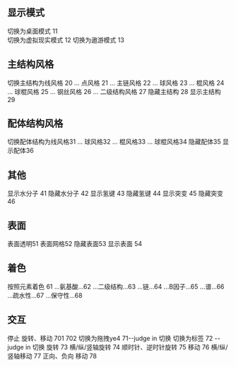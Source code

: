 ## 显示模式
  切换为桌面模式 11  
  切换为虚拟现实模式 12
  切换为遨游模式 13

## 主结构风格
切换主结构为线风格 20
... 点风格 21
… 主链风格 22
... 球风格 23
... 棍风格 24
... 球棍风格 25
... 钢丝风格 26
... 二级结构风格 27
隐藏主结构 28
显示主结构 29
 
## 配体结构风格
切换配体结构为线风格31
... 球风格32
... 棍风格33
... 球棍风格34
隐藏配体35
显示配体36
 
## 其他
显示水分子 41
隐藏水分子 42
显示氢键 43
隐藏氢键 44
显示突变 45
隐藏突变 46

## 表面
表面透明51
表面网格52
隐藏表面53
显示表面 54
 
## 着色
按照元素着色 61
...氨基酸…62
...二级结构…63
…链…64
...B因子…65
…谱…66
...疏水性…67
…保守性…68

## 交互
 
停止 旋转、移动 701 702
切换为拖拽ye4   71--judge in 切换
切换为标签  72 -- judge in 切换
旋转  73
横/纵/竖轴旋转  74
顺时针、逆时针旋转  75
移动  76
横/纵/竖轴移动 77
正向、负向 移动 78
